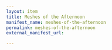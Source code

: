 ```yaml
---
layout: item
title: Meshes of the Afternoon
manifest_name: meshes-of-the-afternoon
permalink: meshes-of-the-afternoon
external_manifest_url: 

---
```

<!-- Add an essay or interpretive material below this line,
using HTML or markdown.  Do not modify this file above this line -->
